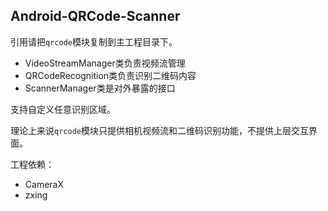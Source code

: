 ## Android-QRCode-Scanner

引用请把`qrcode`模块复制到主工程目录下。

- VideoStreamManager类负责视频流管理
- QRCodeRecognition类负责识别二维码内容
- ScannerManager类是对外暴露的接口

支持自定义任意识别区域。

理论上来说`qrcode`模块只提供相机视频流和二维码识别功能，不提供上层交互界面。

工程依赖：

- CameraX
- zxing

